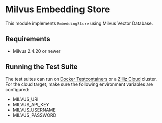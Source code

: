 # Milvus Embedding Store

This module implements `EmbeddingStore` using Milvus Vector Database.

## Requirements

- Milvus 2.4.20 or newer

## Running the Test Suite

The test suites can run on [Docker Testcontainers](https://java.testcontainers.org/modules/milvus/) or a [Zilliz Cloud](https://zilliz.com/cloud) cluster. For the cloud target, make sure the following environment variables are configured:
- MILVUS_URI
- MILVUS_API_KEY
- MILVUS_USERNAME
- MILVUS_PASSWORD
